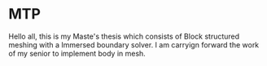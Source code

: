 # MTP
Hello all, this is my Maste's thesis which consists of Block structured meshing with a Immersed boundary solver. I am carryign forward the work of my senior to implement body in mesh. 
